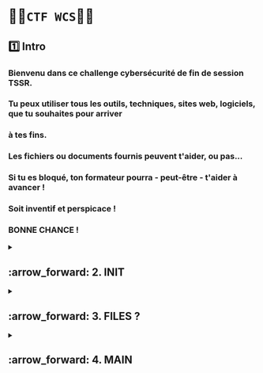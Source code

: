 # 🏴‍☠️`CTF WCS`🏴‍☠️ 

## 1️⃣ Intro

### Bienvenu dans ce challenge cybersécurité de fin de session TSSR.
### Tu peux utiliser tous les outils, techniques, sites web, logiciels, que tu souhaites pour arriver
### à tes fins.
### Les fichiers ou documents fournis peuvent t'aider, ou pas...
### Si tu es bloqué, ton formateur pourra - peut-être - t'aider à avancer !
### Soit inventif et perspicace !
### BONNE CHANCE !


<details>
<summary>
<h2>
:arrow_forward: 2. INIT  
</h2>
</summary>


# ➡️ Ouvrir le Zip

### 1️⃣ Prise en main de [JtR](https://github.com/NALSED/Future-R-vision/blob/main/LINUX/app/password/john_the_ripper2.md)

### 2️⃣ Utilisation de [crunch](https://ns3edu.com/blog/a-detailed-guide-on-crunch-tool/) [crunch2](https://itintegrity.wordpress.com/2012/08/18/crunch-un-generateur-de-wordlist-simple-et-efficace/) pour généger une wordlist.

### Vérifier que crunch est installé et version
      crunch -h

### Editer le fichier de charset dans `/usr/share/crunch/charset.lst`

![image](https://github.com/user-attachments/assets/69eaf5fd-95d6-4355-b929-ea250f4ad418)

### On peux par la suite réutiliser ce charset dans la commandes crunch:

    crunch 8 8 -f /usr/share/crunch/charset.lst tssr -t Az@@@@@7 -o wordlist.lst

### `crunch` appel l'utilisation de crunch

### `8 8` Min et Max pour le MDP

### `-f /usr/share/crunch/charset.lst tssr` Appel le charset créer précédement

### `-t Az@@@@@7` spécifie que le MDP doit commencer par Az finir par 7 et les @ autres caractéres

### `-o wordlist.lst` redirige la sortie vers le fichier demandé


### 3️⃣ Utiliser le fichier wordlist.lst créer avec JtR / 

      zip2john chalengeTSSR.zip > haszip

### ` zip2john` appel l'extraction du hash d'un fichier zip

### `chalengeTSSR.zip ` extrait le hash de ce fichier

### `> haszip` dans ce fichier
      
     sudo john --wordlist=/home/practoxx/Documents/wordlist.lst /home/practoxx/haszip

### `john` appel john à exécuter >>>

### `--wordlist=/home/practoxx/Documents/wordlist.lst` chemin vers la liste créer avec crunch

### `/home/practoxx/haszip` sur le fichier contenant le hash précédemement extrait. 

### Et voila le MDP

![image](https://github.com/user-attachments/assets/3c5f1eba-cf97-4548-b0a0-716e89ee77a1)
















</details>



<details>
<summary>
<h2>
:arrow_forward: 3. FILES ?  
</h2>
</summary>

## 1️⃣ `Accéder à la VM`

### Au démarage spammer e
### On arrive sur cette page
![image](https://github.com/user-attachments/assets/5b4dcb50-0cec-4332-9dd3-48ec8b6c6f41)

### A laide des fléches descendre jusquà la ligne commençant "linux"
![image](https://github.com/user-attachments/assets/f17c24bf-e563-4784-b83a-93058ca2a100)

### Derrière le mot quiet
![image](https://github.com/user-attachments/assets/906445e9-68aa-47f6-9033-09d0c9df2138)

### Ecrire rw init=/bin/bash ⚠️ Clavier en qwerty ⚠️ Puis sauvegarder.

### Résultat attendu
![image](https://github.com/user-attachments/assets/39cf6d06-daf0-48ff-9a18-381f9b697da3)

### changer le mot de passe de root
      passwd

![image](https://github.com/user-attachments/assets/7e81867e-ea42-44eb-8f10-8e181dbfc66e)

### lister les utilisateur 
      getent passwd {1000..1003} # liste les utilisateur avec UUID entre 1000 et 1003

![image](https://github.com/user-attachments/assets/8ab3159d-8c20-4bd8-a67f-583a55f7d99a)

### Changer les MDP des deux utilisateurs
      passwd wildssh
      passwd ftponly

### Quitter ce mode avec la commande
      exec /sbin/init

### On peux accéder à la machine via root

## 2️⃣ `trouver les fichiers`

      cd /home/ftponly/ftp/files
      
![image](https://github.com/user-attachments/assets/3741657c-7994-42be-b1e6-a2591bcb1039)

### ⚠️ Message erreur après => apt install unzip : en attente de l'entête
### Probléme avec le fichier => etc/apt/sources.list
### Ajouter la première ligne

![image](https://github.com/user-attachments/assets/06a17126-8a39-46b4-9e89-ffd6b50e7c89)

### Trouvé ici 

            ## Debian Squeeze sources.list

            ## Debian.org FR mirror
            deb http://ftp.fr.debian.org/debian/ squeeze main contrib non-free
            deb-src http://ftp.fr.debian.org/debian/ squeeze main contrib non-free

            ## Debian security updates
            deb http://security.debian.org/ squeeze/updates main contrib non-free
            deb-src http://security.debian.org/ squeeze/updates main contrib non-free


### Installer unzip
     apt install unzip

### On passe à la partie 4 MAIN

</details>











<details>
<summary>
<h2>
:arrow_forward: 4. MAIN  
</h2>
</summary>

>Challenge 1 : trouver url et mot de passe
>Mot de passe du fichier :
>Mot de passe classique de la formation concaténé avec la somme des 2 ports
>utilisée dans la première partie. Si tu as utilisé une méthode sans utilisation de
>port spécifique, demande à ton formateur le mot de passe...

>Challenge 2 : trouver le nombre
>Mot de passe du fichier :
>11 premiers caractères du nom du site (après le https://) trouvé au challenge 1
>Et les 6 derniers caractères du mot de passe trouvé au challenge 1

>Challenge 3 : trouver l'id
>Mot de passe du fichier :
>20 premiers caractères du sha512sum du numéro de coffre trouvé au
>challenge 2

>Challenge 4 : trouver le mot de passe
>Mot de passe du fichier :
>10 premiers chiffres du code du bouton (trouvé au challenge 3) mis au cube

>Challenge 5 : trouver le mot de passe
>Mot de passe du fichier :
>Date de naissance (en français) sur 6 chiffres concatenée avec le nom de
>famille


</details>











